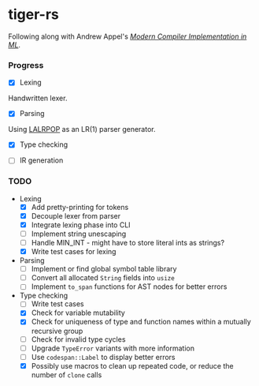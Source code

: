 # tiger-rs

Following along with Andrew Appel's [*Modern Compiler Implementation in ML*][1].

### Progress

- [x] Lexing

Handwritten lexer.

- [x] Parsing

Using [LALRPOP][2] as an LR(1) parser generator.

- [x] Type checking

- [ ] IR generation

### TODO

- Lexing
  - [x] Add pretty-printing for tokens
  - [x] Decouple lexer from parser
  - [x] Integrate lexing phase into CLI
  - [ ] Implement string unescaping
  - [ ] Handle MIN\_INT - might have to store literal ints as strings?
  - [x] Write test cases for lexing

- Parsing
  - [ ] Implement or find global symbol table library
  - [ ] Convert all allocated `String` fields into `usize`
  - [ ] Implement `to_span` functions for AST nodes for better errors

- Type checking
  - [ ] Write test cases
  - [x] Check for variable mutability
  - [x] Check for uniqueness of type and function names within a mutually recursive group
  - [ ] Check for invalid type cycles
  - [ ] Upgrade `TypeError` variants with more information
  - [ ] Use `codespan::Label` to display better errors
  - [x] Possibly use macros to clean up repeated code, or reduce the number of `clone` calls

[1]: https://www.cs.princeton.edu/~appel/modern/ml/
[2]: https://github.com/lalrpop/lalrpop
